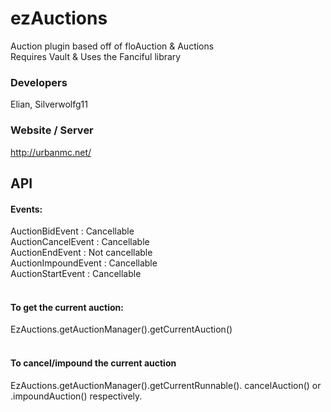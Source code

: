 # ezAuctions
Auction plugin based off of floAuction & Auctions <br>
Requires Vault & Uses the Fanciful library

### Developers
Elian, Silverwolfg11

### Website / Server
http://urbanmc.net/

## API
#### Events: <br>
AuctionBidEvent : Cancellable <br>
AuctionCancelEvent : Cancellable <br>
AuctionEndEvent : Not cancellable <br>
AuctionImpoundEvent : Cancellable <br>
AuctionStartEvent : Cancellable <br> <br>

#### To get the current auction: <br>
EzAuctions.getAuctionManager().getCurrentAuction() <br>
<br>

#### To cancel/impound the current auction <br>
EzAuctions.getAuctionManager().getCurrentRunnable().
cancelAuction()
or .impoundAuction() respectively.